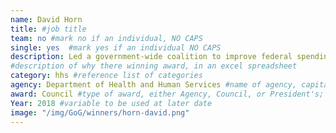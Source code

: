 ```yaml
---
name: David Horn
title: #job title
team: no #mark no if an individual, NO CAPS
single: yes  #mark yes if an individual NO CAPS
description: Led a government-wide coalition to improve federal spending data and increase accountability, performance, and efficiency through implementation of the DATA Act.
#description of why there winning award, in an excel spreadsheet
category: hhs #reference list of categories
agency: Department of Health and Human Services #name of agency, capitalize first letter of each name
award: Council #type of award, either Agency, Council, or President's; this is case sensitive so make sure to match the options listed exactly. This section generates the format of the card
Year: 2018 #variable to be used at later date
image: "/img/GoG/winners/horn-david.png"
---
```

